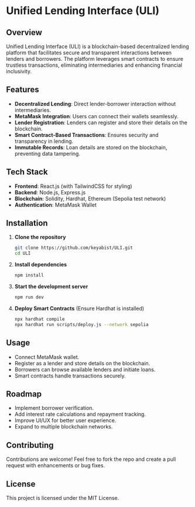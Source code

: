 # Unified Lending Interface (ULI)

## Overview
Unified Lending Interface (ULI) is a blockchain-based decentralized lending platform that facilitates secure and transparent interactions between lenders and borrowers. The platform leverages smart contracts to ensure trustless transactions, eliminating intermediaries and enhancing financial inclusivity.

## Features
- **Decentralized Lending**: Direct lender-borrower interaction without intermediaries.
- **MetaMask Integration**: Users can connect their wallets seamlessly.
- **Lender Registration**: Lenders can register and store their details on the blockchain.
- **Smart Contract-Based Transactions**: Ensures security and transparency in lending.
- **Immutable Records**: Loan details are stored on the blockchain, preventing data tampering.

## Tech Stack
- **Frontend**: React.js (with TailwindCSS for styling)
- **Backend**: Node.js, Express.js
- **Blockchain**: Solidity, Hardhat, Ethereum (Sepolia test network)
- **Authentication**: MetaMask Wallet

## Installation
1. **Clone the repository**
   ```sh
   git clone https://github.com/keyabist/ULI.git
   cd ULI
   ```
2. **Install dependencies**
   ```sh
   npm install
   ```
3. **Start the development server**
   ```sh
   npm run dev
   ```
4. **Deploy Smart Contracts** (Ensure Hardhat is installed)
   ```sh
   npx hardhat compile
   npx hardhat run scripts/deploy.js --network sepolia
   ```

## Usage
- Connect MetaMask wallet.
- Register as a lender and store details on the blockchain.
- Borrowers can browse available lenders and initiate loans.
- Smart contracts handle transactions securely.

## Roadmap
- Implement borrower verification.
- Add interest rate calculations and repayment tracking.
- Improve UI/UX for better user experience.
- Expand to multiple blockchain networks.

## Contributing
Contributions are welcome! Feel free to fork the repo and create a pull request with enhancements or bug fixes.

## License
This project is licensed under the MIT License.


